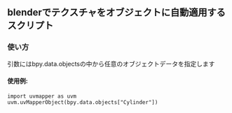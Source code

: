 ## blenderでテクスチャをオブジェクトに自動適用するスクリプト
### 使い方 
引数にはbpy.data.objectsの中から任意のオブジェクトデータを指定します
#### 使用例: 
    import uvmapper as uvm
    uvm.uvMapperObject(bpy.data.objects["Cylinder"])
            
